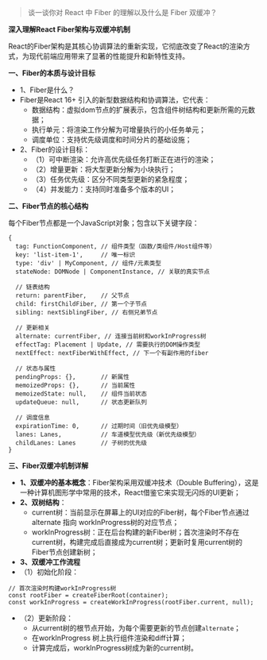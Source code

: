 > 谈一谈你对 React 中 Fiber 的理解以及什么是 Fiber 双缓冲？

**深入理解React Fiber架构与双缓冲机制**

React的Fiber架构是其核心协调算法的重新实现，它彻底改变了React的渲染方式，为现代前端应用带来了显著的性能提升和新特性支持。

**一、Fiber的本质与设计目标**
- 1、Fiber是什么？
- Fiber是React 16+ 引入的新型数据结构和协调算法，它代表：
   - 数据结构：虚拟dom节点的扩展表示，包含组件树结构和更新所需的元数据；
   - 执行单元：将渲染工作分解为可增量执行的小任务单元；
   - 调度单位：支持优先级调度和时间分片的基础设施；
- 2、Fiber的设计目标：
   - （1）可中断渲染：允许高优先级任务打断正在进行的渲染；
   - （2）增量更新：将大型更新分解为小块执行；
   - （3）任务优先级：区分不同类型更新的紧急程度；
   - （4）并发能力：支持同时准备多个版本的UI；
 
**二、Fiber节点的核心结构**

每个Fiber节点都是一个JavaScript对象；包含以下关键字段：
```
{
  tag: FunctionComponent, // 组件类型（函数/类组件/Host组件等）
  key: 'list-item-1',     // 唯一标识
  type: 'div' | MyComponent, // 组件/元素类型
  stateNode: DOMNode | ComponentInstance, // 关联的真实节点
  
  // 链表结构
  return: parentFiber,    // 父节点
  child: firstChildFiber, // 第一个子节点
  sibling: nextSiblingFiber, // 右侧兄弟节点
  
  // 更新相关
  alternate: currentFiber, // 连接当前树和workInProgress树
  effectTag: Placement | Update, // 需要执行的DOM操作类型
  nextEffect: nextFiberWithEffect, // 下一个有副作用的fiber
  
  // 状态与属性
  pendingProps: {},       // 新属性
  memoizedProps: {},      // 当前属性
  memoizedState: null,    // 组件当前状态
  updateQueue: null,      // 状态更新队列
  
  // 调度信息
  expirationTime: 0,      // 过期时间（旧优先级模型）
  lanes: Lanes,           // 车道模型优先级（新优先级模型）
  childLanes: Lanes       // 子树的优先级
}
```

**三、Fiber双缓冲机制详解**

- **1、双缓冲的基本概念**：Fiber架构采用双缓冲技术（Double Buffering），这是一种计算机图形学中常用的技术，React借鉴它来实现无闪烁的UI更新；
- **2、双树结构**：
   - current树：当前显示在屏幕上的UI对应的Fiber树，每个Fiber节点通过alternate 指向 workInProgress树的对应节点；
   - workInProgress树：正在后台构建的新Fiber树；首次渲染时不存在current树，构建完成后直接成为current树；更新时复用current树的Fiber节点创建新树；
- **3、双缓冲工作流程**
- （1）初始化阶段：
```
// 首次渲染时构建workInProgress树
const rootFiber = createFiberRoot(container);
const workInProgress = createWorkInProgress(rootFiber.current, null);
```
- （2）更新阶段：
   - 从current树的根节点开始，为每个需要更新的节点创建`alternate`；
   - 在workInProgress 树上执行组件渲染和diff计算；
   - 计算完成后，workInProgress树成为新的current树。



